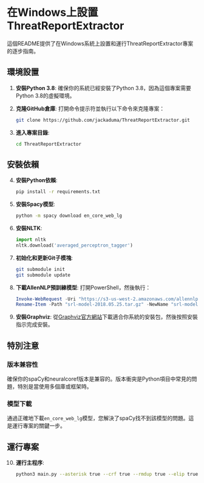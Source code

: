 # 在Windows上設置ThreatReportExtractor

這個README提供了在Windows系統上設置和運行ThreatReportExtractor專案的逐步指南。

## 環境設置

1. **安裝Python 3.8**: 確保你的系統已經安裝了Python 3.8，因為這個專案需要Python 3.8的虛擬環境。

2. **克隆GitHub倉庫**: 打開命令提示符並執行以下命令來克隆專案：
    ```bash
    git clone https://github.com/jackaduma/ThreatReportExtractor.git
    ```

3. **進入專案目錄**:
    ```bash
    cd ThreatReportExtractor
    ```

## 安裝依賴

4. **安裝Python依賴**:
    ```bash
    pip install -r requirements.txt
    ```

5. **安裝Spacy模型**:
    ```bash
    python -m spacy download en_core_web_lg
    ```

6. **安裝NLTK**:
    ```python
    import nltk
    nltk.download('averaged_perceptron_tagger')
    ```

7. **初始化和更新Git子模塊**:
    ```bash
    git submodule init
    git submodule update
    ```

8. **下載AllenNLP預訓練模型**: 打開PowerShell，然後執行：
    ```powershell
    Invoke-WebRequest -Uri "https://s3-us-west-2.amazonaws.com/allennlp/models/srl-model-2018.05.25.tar.gz" -OutFile "srl-model-2018.05.25.tar.gz"
    Rename-Item -Path "srl-model-2018.05.25.tar.gz" -NewName "srl-model.tar.gz"
    ```

9. **安裝Graphviz**: 從[Graphviz官方網站](https://graphviz.gitlab.io/_pages/Download/Download_windows.html)下載適合你系統的安裝包，然後按照安裝指示完成安裝。

## 特別注意

### 版本兼容性
確保你的spaCy和neuralcoref版本是兼容的。版本衝突是Python項目中常見的問題，特別是當使用多個庫或框架時。

### 模型下載
通過正確地下載`en_core_web_lg`模型，您解決了spaCy找不到該模型的問題。這是運行專案的關鍵一步。

## 運行專案

10. **運行主程序**:
    ```bash
    python3 main.py --asterisk true --crf true --rmdup true --elip true --input_file input.txt --gname mygraph
    ```